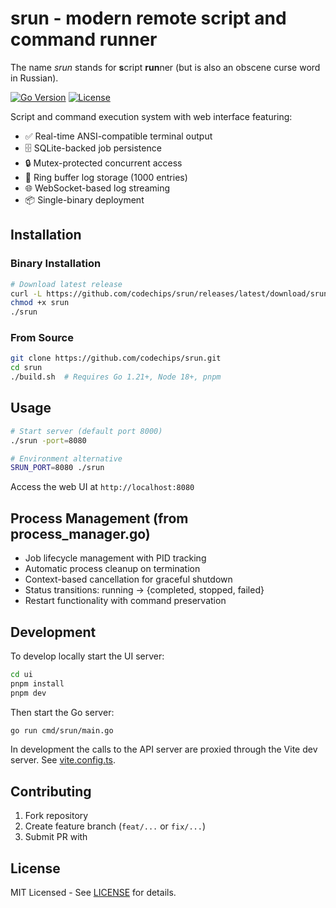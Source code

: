 # srun - modern remote script and command runner

The name *srun* stands for **s**cript **run**ner (but is also an obscene curse word in Russian).

[![Go Version](https://img.shields.io/badge/go-1.21%2B-blue)](https://golang.org/)
[![License](https://img.shields.io/badge/license-MIT-green)](LICENSE)

Script and command execution system with web interface featuring:

- ✅ Real-time ANSI-compatible terminal output
- 🗄️ SQLite-backed job persistence
- 🔒 Mutex-protected concurrent access
- 🔄 Ring buffer log storage (1000 entries)
- 🌐 WebSocket-based log streaming
- 📦 Single-binary deployment

## Installation

### Binary Installation

```bash
# Download latest release
curl -L https://github.com/codechips/srun/releases/latest/download/srun-linux-amd64 | tar xz
chmod +x srun
./srun
```

### From Source
```bash
git clone https://github.com/codechips/srun.git
cd srun
./build.sh  # Requires Go 1.21+, Node 18+, pnpm
```

## Usage
```bash
# Start server (default port 8000)
./srun -port=8080

# Environment alternative
SRUN_PORT=8080 ./srun
```

Access the web UI at `http://localhost:8080`

## Process Management (from process_manager.go)
- Job lifecycle management with PID tracking
- Automatic process cleanup on termination
- Context-based cancellation for graceful shutdown
- Status transitions: running → {completed, stopped, failed}
- Restart functionality with command preservation

## Development

To develop locally start the UI server:

```bash
cd ui
pnpm install
pnpm dev
```

Then start the Go server:

```bash
go run cmd/srun/main.go
```

In development the calls to the API server are proxied through the Vite dev server. See [vite.config.ts](ui/vite.config.ts).

## Contributing
1. Fork repository
2. Create feature branch (`feat/...` or `fix/...`)
3. Submit PR with

## License
MIT Licensed - See [LICENSE](LICENSE) for details.
